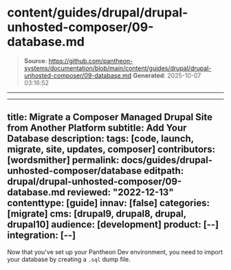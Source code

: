 # content/guides/drupal/drupal-unhosted-composer/09-database.md

> **Source**: https://github.com/pantheon-systems/documentation/blob/main/content/guides/drupal/drupal-unhosted-composer/09-database.md
> **Generated**: 2025-10-07 03:16:52

---

---
title: Migrate a Composer Managed Drupal Site from Another Platform
subtitle: Add Your Database
description: 
tags: [code, launch, migrate, site, updates, composer]
contributors: [wordsmither]
permalink: docs/guides/drupal-unhosted-composer/database
editpath: drupal/drupal-unhosted-composer/09-database.md
reviewed: "2022-12-13"
contenttype: [guide]
innav: [false]
categories: [migrate]
cms: [drupal9, drupal8, drupal, drupal10]
audience: [development]
product: [--]
integration: [--]
---

Now that you've set up your Pantheon Dev environment, you need to import your database by creating a `.sql` dump file.

<Partial file="migrate/drupal-database.md" />
